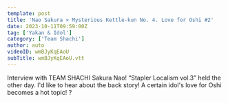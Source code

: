 ```yaml
---
template: post
title: 'Nao Sakura ✕ Mysterious Kettle-kun No. 4. Love for Oshi #2'
date: 2023-10-11T09:59:00Z
tag: ['Yakan & Idol']
category: ['Team Shachi']
author: auto 
videoID: wmBJyKqEAoU
subTitle: wmBJyKqEAoU.vtt
---
```

Interview with TEAM SHACHI Sakura Nao! “Stapler Localism vol.3” held the other day. I'd like to hear about the back story! A certain idol's love for Oshi becomes a hot topic! ?